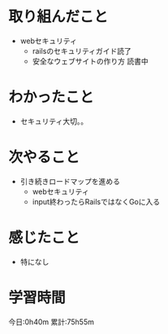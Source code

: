 # 取り組んだこと
  - webセキュリティ
    - railsのセキュリティガイド読了
    - 安全なウェブサイトの作り方 読書中

# わかったこと
  - セキュリティ大切。。

# 次やること
  - 引き続きロードマップを進める
    - webセキュリティ
    - input終わったらRailsではなくGoに入る

# 感じたこと
  - 特になし


# 学習時間
今日:0h40m
累計:75h55m
